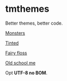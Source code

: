 # tmthemes
Better themes, better code.

[Monsters](https://github.com/tbradley1013/rstudio-theme/blob/master/tmThemes/monsters-inc.tmTheme)

[Tinted](https://tinted-theming.github.io/tinted-gallery/)

[Fairy floss](https://github.com/sailorhg/fairyfloss)

[Old school me]()

Opt **UTF-8 no BOM**.

